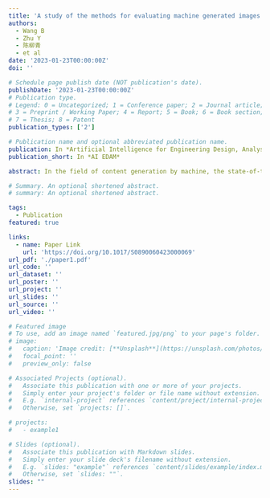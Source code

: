 ```yaml
---
title: 'A study of the methods for evaluating machine generated images containing combinational creativity'
authors:
  - Wang B
  - Zhu Y
  - 陈柳青
  - et al
date: '2023-01-23T00:00:00Z'
doi: ''

# Schedule page publish date (NOT publication's date).
publishDate: '2023-01-23T00:00:00Z'
# Publication type.
# Legend: 0 = Uncategorized; 1 = Conference paper; 2 = Journal article;
# 3 = Preprint / Working Paper; 4 = Report; 5 = Book; 6 = Book section;
# 7 = Thesis; 8 = Patent
publication_types: ['2']

# Publication name and optional abbreviated publication name.
publication: In *Artificial Intelligence for Engineering Design, Analysis and Manufacturing*
publication_short: In *AI EDAM*

abstract: In the field of content generation by machine, the state-of-the-art text-to-image model, DALL⋅E, has advanced and diverse capacities for the combinational image generation with specific textual prompts. The images generated by DALL⋅E seem to exhibit an appreciable level of combinational creativity close to that of humans in terms of visualizing a combinational idea. Although there are several common metrics which can be applied to assess the quality of the images generated by generative models, such as IS, FID, GIQA, and CLIP, it is unclear whether these metrics are equally applicable to assessing images containing combinational creativity. In this study, we collected the generated image data from machine (DALL⋅E) and human designers, respectively. The results of group ranking in the Consensual Assessment Technique (CAT) and the Turing Test (TT) were used as the benchmarks to assess the combinational creativity. Considering the metrics’ mathematical principles and different starting points in evaluating image quality, we introduced coincident rate (CR) and average rank variation (ARV) which are two comparable spaces. An experiment to calculate the consistency of group ranking of each metric by comparing the benchmarks then was conducted. By comparing the consistency results of CR and ARV on group ranking, we summarized the applicability of the existing evaluation metrics in assessing generative images containing combinational creativity. In the four metrics, GIQA performed the closest consistency to the CAT and TT. It shows the potential as an automated assessment for images containing combinational creativity, which can be used to evaluate the images containing combinational creativity in the relevant task of design and engineering such as conceptual sketch, digital design image, and prototyping image.

# Summary. An optional shortened abstract.
# summary: An optional shortened abstract.

tags:
  - Publication
featured: true

links:
  - name: Paper Link
    url: 'https://doi.org/10.1017/S0890060423000069'
url_pdf: './paper1.pdf'
url_code: ''
url_dataset: ''
url_poster: ''
url_project: ''
url_slides: ''
url_source: ''
url_video: ''

# Featured image
# To use, add an image named `featured.jpg/png` to your page's folder.
# image:
#   caption: 'Image credit: [**Unsplash**](https://unsplash.com/photos/pLCdAaMFLTE)'
#   focal_point: ''
#   preview_only: false

# Associated Projects (optional).
#   Associate this publication with one or more of your projects.
#   Simply enter your project's folder or file name without extension.
#   E.g. `internal-project` references `content/project/internal-project/index.md`.
#   Otherwise, set `projects: []`.

# projects:
#   - example1

# Slides (optional).
#   Associate this publication with Markdown slides.
#   Simply enter your slide deck's filename without extension.
#   E.g. `slides: "example"` references `content/slides/example/index.md`.
#   Otherwise, set `slides: ""`.
slides: ""
---
```


<!-- {{% callout note %}}
Click the _Cite_ button above to demo the feature to enable visitors to import publication metadata into their reference management software.
{{% /callout %}}

Supplementary notes can be added here, including [code and math](https://wowchemy.com/docs/content/writing-markdown-latex/). -->

